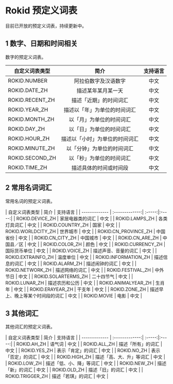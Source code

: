 
# Rokid 预定义词表
目前已开放的预定义词表，持续更新中。

## 1 数字、日期和时间相关
数字的预定义词表。

| 自定义词表类型  | 简介           | 支持语言 |
| ------------- | :-------------:| :-----:|
| ROKID.NUMBER | 阿拉伯数字及汉语数字 |   中文 |
| ROKID.DATE_ZH | 描述某年某月某一天      |   中文 |
| ROKID.RECENT_ZH | 描述「近期」的时间词汇    |   中文 |
| ROKID.YEAR_ZH | 描述以「年」为单位的时间词汇 |  中文 |
| ROKID.MONTH_ZH | 以「月」为单位的时间词汇 |  中文 |
| ROKID.DAY_ZH | 以「日」为单位的时间词汇|   中文 |
| ROKID.HOUR_ZH | 描述以「小时」为单位的时间词汇 |  中文 |
| ROKID.MINUTE_ZH | 以「分钟」为单位的时间词汇  |   中文 |
| ROKID.SECOND_ZH | 以「秒」为单位的时间词汇    |   中文 |
| ROKID.TIME_ZH | 描述具体的时间或时间段    |   中文 |



## 2 常用名词词汇
常用名词的预定义词表。

| 自定义词表类型  | 简介           | 支持语言 |
| ------------- | :-------------:| :-----:|:-----:|
| ROKID.DEVICE_ZH | 家居电器类的词汇  |   中文 |
| ROKID.LAMPS_ZH | 各类灯具词汇  |   中文 |
| ROKID.COUNTRY_ZH | 国家 |   中文 |
| ROKID.WORLDCITY_ZH | 世界城市 |   中文 |
| ROKID.CN_PROVINCE_ZH | 中国省份 |   中文 |
| ROKID.CN_CITY_ZH | 中国城市 |   中文 |
| ROKID.CN_ARE_ZH | 中国县／区 |   中文 |
| ROKID.COLOR_ZH | 颜色 |   中文 |
| ROKID.CURRENCY_ZH | 国际货币单位 |   中文 |
| ROKID.VOICE_ZH | 描述声音、音量的词汇 |   中文 |
| ROKID.EXTRAINFO_ZH | 温度单位 |   中文 |
| ROKID.INFORMATION_ZH | 描述信息的词汇 |   中文 |
| ROKID.ALARM_ZH | 描述闹钟的词汇 |   中文 |
| ROKID.NETWORK_ZH | 描述网络的词汇  |   中文 |
| ROKID.FESTIVAL_ZH | 中外节日    |   中文 |
| ROKID.SOLARTERMS_ZH | 二十四节气    |   中文 |
| ROKID.LUNAR_ZH | 描述农历和公历      |   中文 |
| ROKID.ANIMALYEAR_ZH | 生肖年  |   中文 |
| ROKID.ERAYEAR_ZH | 干支年  |   中文 |
| ROKID.ZONE_ZH | 描述早上、晚上等某个时间段的词汇   |   中文 |
| ROKID.MOVIE | 电影   |   中文 |




## 3 其他词汇

其他词汇的预定义词表。

| 自定义词表类型  | 简介           | 支持语言 |
| ------------- | :-------------:| :-----:|:-----:|
| ROKID.AH_ZH | 语气词  |   中文 |
| ROKID.ALL_ZH | 描述「所有」的词汇  |   中文 |
| ROKID.YES_ZH | 表示「肯定」的词汇  |   中文 |
| ROKID.NO_ZH | 表示「否定」的词汇  |   中文 |
| ROKID.HIGH_ZH | 描述「高、大、升」等词汇  |   中文 |
| ROKID.LOW_ZH | 描述「低、小、降」等词汇  |   中文 |
| ROKID.NEW_ZH | 描述「新」的词汇  |   中文 |
| ROKID.OLD_ZH | 描述「旧」的词汇  |   中文 |
| ROKID.TRIGGER_ZH | 描述「若琪」的词汇  |   中文 |








